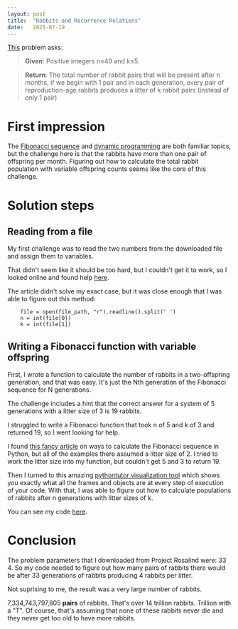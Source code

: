 ```yaml
---
layout: post
title:  "Rabbits and Recurrence Relations"
date:   2025-07-19
---
```


[This](https://rosalind.info/problems/fib/) problem asks:

> **Given**: Positive integers n≤40 and k≤5.

> **Return**: The total number of rabbit pairs that will be present after n months, if we begin with 1 pair and in each generation, every pair of reproduction-age rabbits produces a litter of k rabbit pairs (instead of only 1 pair)

# First impression
The [Fibonacci sequence](https://rosalind.info/glossary/fibonacci-sequence/) and 
[dynamic programming](https://rosalind.info/glossary/dynamic-programming/) are both familiar topics, but the 
challenge here is that the rabbits have more than one pair of offspring per month. Figuring out how to calculate
the total rabbit population with variable offspring counts seems like the core of this challenge.

# Solution steps
## Reading from a file
My first challenge was to read the two numbers from the downloaded file and assign them to variables.

That didn't seem like it should be too hard, but I couldn't get it to work, so I looked online and found help [here](https://scipython.com/books/book2/chapter-2-the-core-python-language-i/examples/reading-numbers-from-a-file/).

The article didn't solve my exact case, but it was close enough that I was able to figure out this method:
```aiignore
    file = open(file_path, "r").readline().split(' ')
    n = int(file[0])
    k = int(file[1])
```

## Writing a Fibonacci function with variable offspring
First, I wrote a function to calculate the number of rabbits in a two-offspring generation, and that was easy.
It's just the Nth generation of the Fibonacci sequence for N generations.

The challenge includes a hint that the correct answer for a system of 5 generations with a litter size of 3 is 19 rabbits.

I struggled to write a Fibonacci function that took n of 5 and k of 3 and returned 19, so I went looking for help.

I found [this fancy article](https://blog.devgenius.io/interpreting-fibonacci-series-in-python-9e373470885b) on ways to calculate the Fibonacci sequence in Python, but all of the
examples there assumed a litter size of 2. I tried to work the litter size into my function, but couldn't get 5 and 3 to return 19.

Then I turned to this amazing [pythontutor visualization tool](https://pythontutor.com/render.html#code=def%20fib%28n,%20k%29%3A%0A%20%20%20%20prev1,%20prev2%20%3D%201,%201%0A%20%20%20%20for%20i%20in%20range%282,%20n%29%3A%0A%20%20%20%20%20%20%20%20current%20%3D%20prev1%20%2B%20k%20*%20prev2%0A%20%20%20%20%20%20%20%20prev2%20%3D%20prev1%0A%20%20%20%20%20%20%20%20prev1%20%3D%20current%0A%20%20%20%20return%20current%0Aprint%28fib%285,%203%29%29&cumulative=false&curInstr=0&heapPrimitives=nevernest&mode=display&origin=opt-frontend.js&py=3&rawInputLstJSON=%5B%5D&textReferences=false)
which shows you exactly what all the frames and objects are at every step of execution of your code. With that, I was able to figure out how to calculate populations
of rabbits after n generations with litter sizes of k.

You can see my code [here](https://github.com/rmbryan71/rosalind/blob/main/solution-code/fib.py).

# Conclusion
The problem parameters that I downloaded from Project Rosalind were: 33 4.
So my code needed to figure out how many pairs of rabbits there would be after 33 generations of rabbits producing 4 rabbits per litter.

Not suprising to me, the result was a very large number of rabbits.

7,334,743,797,805 **pairs** of rabbits. That's over 14 trillion rabbits. Trillion with a "T". Of course, that's assuming that none of these rabbits never die
and they never get too old to have more rabbits.


